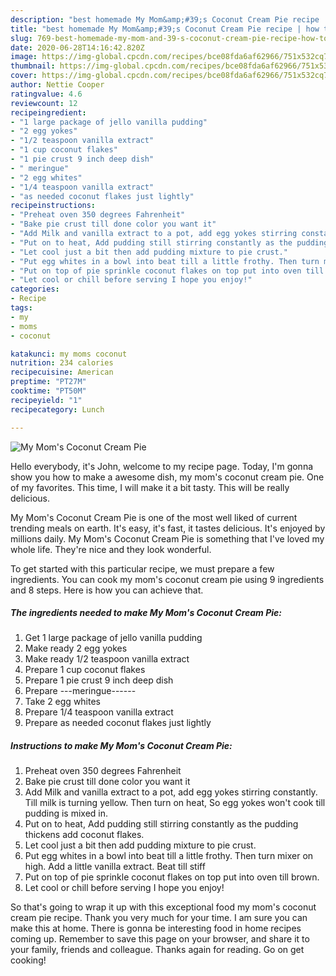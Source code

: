 ```yaml
---
description: "best homemade My Mom&amp;#39;s Coconut Cream Pie recipe | how to keep My Mom&amp;#39;s Coconut Cream Pie"
title: "best homemade My Mom&amp;#39;s Coconut Cream Pie recipe | how to keep My Mom&amp;#39;s Coconut Cream Pie"
slug: 769-best-homemade-my-mom-and-39-s-coconut-cream-pie-recipe-how-to-keep-my-mom-and-39-s-coconut-cream-pie
date: 2020-06-28T14:16:42.820Z
image: https://img-global.cpcdn.com/recipes/bce08fda6af62966/751x532cq70/my-moms-coconut-cream-pie-recipe-main-photo.jpg
thumbnail: https://img-global.cpcdn.com/recipes/bce08fda6af62966/751x532cq70/my-moms-coconut-cream-pie-recipe-main-photo.jpg
cover: https://img-global.cpcdn.com/recipes/bce08fda6af62966/751x532cq70/my-moms-coconut-cream-pie-recipe-main-photo.jpg
author: Nettie Cooper
ratingvalue: 4.6
reviewcount: 12
recipeingredient:
- "1 large package of jello vanilla pudding"
- "2 egg yokes"
- "1/2 teaspoon vanilla extract"
- "1 cup coconut flakes"
- "1 pie crust 9 inch deep dish"
- " meringue"
- "2 egg whites"
- "1/4 teaspoon vanilla extract"
- "as needed coconut flakes just lightly"
recipeinstructions:
- "Preheat oven 350 degrees Fahrenheit"
- "Bake pie crust till done color you want it"
- "Add Milk and vanilla extract to a pot, add egg yokes stirring constantly. Till milk is turning yellow. Then turn on heat, So egg yokes won&#39;t cook till pudding is mixed in."
- "Put on to heat, Add pudding still stirring constantly as the pudding thickens add coconut flakes."
- "Let cool just a bit then add pudding mixture to pie crust."
- "Put egg whites in a bowl into beat till a little frothy. Then turn mixer on high. Add a little vanilla extract. Beat till stiff"
- "Put on top of pie sprinkle coconut flakes on top put into oven till brown."
- "Let cool or chill before serving I hope you enjoy!"
categories:
- Recipe
tags:
- my
- moms
- coconut

katakunci: my moms coconut 
nutrition: 234 calories
recipecuisine: American
preptime: "PT27M"
cooktime: "PT50M"
recipeyield: "1"
recipecategory: Lunch

---
```



![My Mom&#39;s Coconut Cream Pie](https://img-global.cpcdn.com/recipes/bce08fda6af62966/751x532cq70/my-moms-coconut-cream-pie-recipe-main-photo.jpg)

Hello everybody, it's John, welcome to my recipe page. Today, I'm gonna show you how to make a awesome dish, my mom&#39;s coconut cream pie. One of my favorites. This time, I will make it a bit tasty. This will be really delicious.



My Mom&#39;s Coconut Cream Pie is one of the most well liked of current trending meals on earth. It's easy, it's fast, it tastes delicious. It's enjoyed by millions daily. My Mom&#39;s Coconut Cream Pie is something that I've loved my whole life. They're nice and they look wonderful.


To get started with this particular recipe, we must prepare a few ingredients. You can cook my mom&#39;s coconut cream pie using 9 ingredients and 8 steps. Here is how you can achieve that.

<!--inarticleads1-->

##### The ingredients needed to make My Mom&#39;s Coconut Cream Pie:

1. Get 1 large package of jello vanilla pudding
1. Make ready 2 egg yokes
1. Make ready 1/2 teaspoon vanilla extract
1. Prepare 1 cup coconut flakes
1. Prepare 1 pie crust 9 inch deep dish
1. Prepare  ---meringue------
1. Take 2 egg whites
1. Prepare 1/4 teaspoon vanilla extract
1. Prepare as needed coconut flakes just lightly




<!--inarticleads2-->

##### Instructions to make My Mom&#39;s Coconut Cream Pie:

1. Preheat oven 350 degrees Fahrenheit
1. Bake pie crust till done color you want it
1. Add Milk and vanilla extract to a pot, add egg yokes stirring constantly. Till milk is turning yellow. Then turn on heat, So egg yokes won&#39;t cook till pudding is mixed in.
1. Put on to heat, Add pudding still stirring constantly as the pudding thickens add coconut flakes.
1. Let cool just a bit then add pudding mixture to pie crust.
1. Put egg whites in a bowl into beat till a little frothy. Then turn mixer on high. Add a little vanilla extract. Beat till stiff
1. Put on top of pie sprinkle coconut flakes on top put into oven till brown.
1. Let cool or chill before serving I hope you enjoy!




So that's going to wrap it up with this exceptional food my mom&#39;s coconut cream pie recipe. Thank you very much for your time. I am sure you can make this at home. There is gonna be interesting food in home recipes coming up. Remember to save this page on your browser, and share it to your family, friends and colleague. Thanks again for reading. Go on get cooking!

